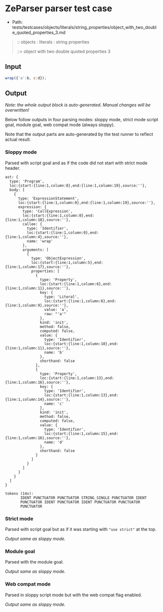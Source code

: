 # ZeParser parser test case

- Path: tests/testcases/objects/literals/string_properties/object_with_two_double_quoted_properties_3.md

> :: objects : literals : string properties
>
> ::> object with two double quoted properties 3

## Input

`````js
wrap({'a':b, c:d});
`````

## Output

_Note: the whole output block is auto-generated. Manual changes will be overwritten!_

Below follow outputs in four parsing modes: sloppy mode, strict mode script goal, module goal, web compat mode (always sloppy).

Note that the output parts are auto-generated by the test runner to reflect actual result.

### Sloppy mode

Parsed with script goal and as if the code did not start with strict mode header.

`````
ast: {
  type: 'Program',
  loc:{start:{line:1,column:0},end:{line:1,column:19},source:''},
  body: [
    {
      type: 'ExpressionStatement',
      loc:{start:{line:1,column:0},end:{line:1,column:19},source:''},
      expression: {
        type: 'CallExpression',
        loc:{start:{line:1,column:0},end:{line:1,column:18},source:''},
        callee: {
          type: 'Identifier',
          loc:{start:{line:1,column:0},end:{line:1,column:4},source:''},
          name: 'wrap'
        },
        arguments: [
          {
            type: 'ObjectExpression',
            loc:{start:{line:1,column:5},end:{line:1,column:17},source:''},
            properties: [
              {
                type: 'Property',
                loc:{start:{line:1,column:6},end:{line:1,column:11},source:''},
                key: {
                  type: 'Literal',
                  loc:{start:{line:1,column:6},end:{line:1,column:9},source:''},
                  value: 'a',
                  raw: "'a'"
                },
                kind: 'init',
                method: false,
                computed: false,
                value: {
                  type: 'Identifier',
                  loc:{start:{line:1,column:10},end:{line:1,column:11},source:''},
                  name: 'b'
                },
                shorthand: false
              },
              {
                type: 'Property',
                loc:{start:{line:1,column:13},end:{line:1,column:16},source:''},
                key: {
                  type: 'Identifier',
                  loc:{start:{line:1,column:13},end:{line:1,column:14},source:''},
                  name: 'c'
                },
                kind: 'init',
                method: false,
                computed: false,
                value: {
                  type: 'Identifier',
                  loc:{start:{line:1,column:15},end:{line:1,column:16},source:''},
                  name: 'd'
                },
                shorthand: false
              }
            ]
          }
        ]
      }
    }
  ]
}

tokens (14x):
       IDENT PUNCTUATOR PUNCTUATOR STRING_SINGLE PUNCTUATOR IDENT
       PUNCTUATOR IDENT PUNCTUATOR IDENT PUNCTUATOR PUNCTUATOR
       PUNCTUATOR
`````

### Strict mode

Parsed with script goal but as if it was starting with `"use strict"` at the top.

_Output same as sloppy mode._

### Module goal

Parsed with the module goal.

_Output same as sloppy mode._

### Web compat mode

Parsed in sloppy script mode but with the web compat flag enabled.

_Output same as sloppy mode._
